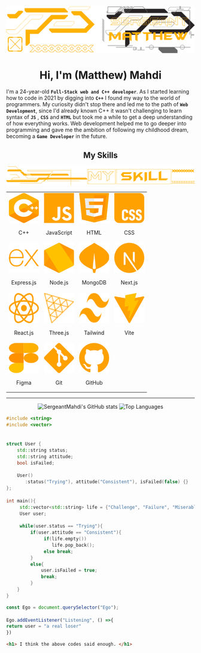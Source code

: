 <img src="./cdn/banners/BannerMatthew2.webp">

<h1 align="center">
      Hi, I'm (Matthew) Mahdi
</h1>


<p>
   I'm a 24-year-old <strong><code style="color: #FFB80">Full-Stack web and C++ developer</code></strong>. As I started learning how to code in 2021 by digging into <strong><code style="color: #FFB80">C++</code></strong>
   I found my way to the world of programmers. My curiosity didn't stop there and led me to the path of <strong><code style="color: #FFB80">Web Development</code></strong>, since I'd already known C++ it wasn't challenging to learn syntax of <strong><code style="color: #FFB80">JS</code></strong>
   , <strong><code style="color: #FFB80">CSS</code></strong> and <strong><code style="color: #FFB80">HTML</code></strong>
   but took me a while to get a deep understanding of how everything works.
   Web development helped me to go deeper into programming and gave me the ambition of following my childhood dream, becoming a <strong><code style="color: #FFB80">Game Developer</code></strong> in the future.
</p>


   <h2 align="center" >My Skills</h2>
   <img src="./cdn/banners/skillsBanner.webp" alter="Skills"> 

   <table align="center">
      <tr>
         <td align="center">
            <img width=80 height=80 src="./cdn/svgs/skills/cpp.svg">
            <p align="center">
               C++
            </p>
         </td>
         <td align="center">
            <img width=80 height=80 src="./cdn/svgs/skills/javascript.svg">
            <p>
               JavaScript
            </p>
         </td>
         <td align="center">
            <img width=80 height=80 src="./cdn/svgs/skills/html5.svg">
            <p align="center">
               HTML
            </p>
         </td>
         <td align="center">
            <img width=80 height=80 src="./cdn/svgs/skills/css.svg">
            <p align="center">
               CSS
            </p>
         </td>
      </tr>
      <tr>
         <td align="center">
            <img width=80 height=80 src="./cdn/svgs/skills/expressjs.svg">
            <p align="center">
               Express.js
            </p>
         </td>
         <td align="center">
            <img width=80 height=80 src="./cdn/svgs/skills/nodejs.svg">
            <p align="center">
               Node.js
            </p>
         </td>
         <td align="center">
            <img width=80 height=80 src="./cdn/svgs/skills/mongodb.svg">
            <p align="center">
               MongoDB
            </p>
         </td>
         <td align="center">
            <img width=80 height=80 src="./cdn/svgs/skills/nextjs.svg">
            <p align="center">
               Next.js
            </p>
         </td>
      </tr>
      <tr>
         <td align="center">
            <img width=80 height=80 src="./cdn/svgs/skills/react.svg">
            <p align="center">
               React.js
            </p>
         </td>
         <td align="center">
            <img width=80 height=80 src="./cdn/svgs/skills/threejs.svg">
            <p align="center">
               Three.js
            </p>
         </td>
         <td align="center">
            <img width=80 height=80 src="./cdn/svgs/skills/tailwindcss.svg">
            <p align="center">
               Tailwind
            </p>
         </td>
         <td align="center">
            <img width=80 height=80 src="./cdn/svgs/skills/vitejs.svg">
            <p align="center">
               Vite
            </p>
         </td>
      </tr>
      <tr>
         <td align="center">
            <img width=80 height=80 src="./cdn/svgs/skills/figma.svg">
            <p align="center">
               Figma
            </p>
         </td>
         <td align="center">
            <img width=80 height=80 src="./cdn/svgs/skills/git.svg">
            <p align="center">
               Git
            </p>
         </td>
         <td align="center">
            <img width=80 height=80 src="./cdn/svgs/skills/github.svg">
            <p align="center">
               GitHub
            </p>
         </td>
      </tr>
   </table>

---
<div align="center">
 
![SergeantMahdi's GitHub stats](https://github-readme-stats.vercel.app/api?username=SergeantMahdi&show_icons=true&bg_color=00000000&icon_color=FFB80&text_color=FFB80&title_color=FFB80&hide_border=true&rank_icon=github) ![Top Languages](https://github-readme-stats.vercel.app/api/top-langs/?username=SergeantMahdi&hide=ejs&_progress=true&hide_progress=true&bg_color=00000000&icon_color=ffd600&text_color=FFB80&title_color=FFB80&hide_border=true)

</div>

```cpp
#include <string>
#include <vector>


struct User {
    std::string status;
    std::string attitude;
    bool isFailed;

    User()
       :status("Trying"), attitude("Consistent"), isFailed(false) {}
};

int main(){
     std::vector<std::string> life = {"Challenge", "Failure", "Miserableness" };
     User user;

     while(user.status == "Trying"){
         if(user.attitude == "Consistent"){
              if(life.empty())
                 life.pop_back();
              else break;
         }
         else{
             user.isFailed = true;
             break;
         }
    }
}
```
```js
const Ego = document.querySelector("Ego");

Ego.addEventListener("Listening", () =>{
return user = "a real loser"
})

```
```html
<h1> I think the above codes said enough. </h1>
```

